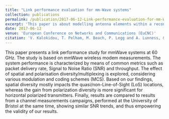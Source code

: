 ```yaml
---
title: "Link performance evaluation for mm-Wave systems"
collection: publications
permalink: /publication/2017-06-12-Link-performance-evaluation-for-mm-Wave-systems
excerpt: 'This paper is about modelling antenna elements within a reconfigurable conformal framework.'
date: 2017-06-12
venue: 'European Conference on Networks and Communications (EuCNC)'
citation: 'V. Kalokidou, T. Pelham, M. Beach, P. Legg and A. Lunness, &quotLink performance evaluation for mm-Wave systems &quot, 2017 European Conference on Networks and Communications (EuCNC), Oulu, 2017, pp. 1-5, doi: 10.1109/EuCNC.2017.7980712.'
---
```

This paper presents a link performance study for mmWave systems at 60 GHz. The study is based on mmWave wireless modem measurements. The system performance is characterized by means of common metrics such as packet delivery rate, Signal to Noise Ratio (SNR) and throughput. The effect of spatial and polarisation diversity/multiplexing is explored, considering various modulation and coding schemes (MCS). Based on our findings, spatial diversity mostly impacts the quasi/non-Line-of-Sight (LoS) locations, whereas the gain from polarization diversity is more significant for horizontal polarized transmitters. Finally, results are compared to results from a channel measurements campaigns, performed at the University of Bristol at the same time, showing similar SNR trends, and thus empowering the validity of our results.
